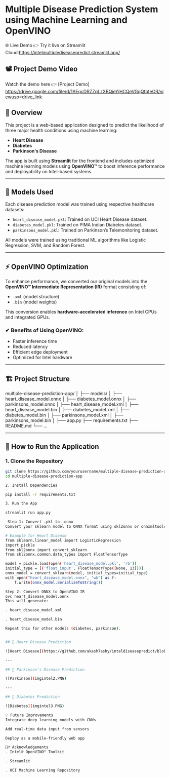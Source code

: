 # Multiple Disease Prediction System using Machine Learning and OpenVINO

🌐 Live Demo
👉 Try it live on Streamlit Cloud:https://intelmultiplediseasepredict.streamlit.app/




## 📽️ Project Demo Video

Watch the demo here 👉 [Project Demo]
https://drive.google.com/file/d/1AEqcDRZZqLzXBQjeYjHCQeVGqQtbteOR/viewusp=drive_link




## 🔬 Overview

This project is a web-based application designed to predict the likelihood of three major health conditions using machine learning:

- **Heart Disease**
- **Diabetes**
- **Parkinson's Disease**

The app is built using **Streamlit** for the frontend and includes optimized machine learning models using **OpenVINO™** to boost inference performance and deployability on Intel-based systems.

---

## 🧠 Models Used

Each disease prediction model was trained using respective healthcare datasets:

- `heart_disease_model.pkl`: Trained on UCI Heart Disease dataset.
- `diabetes_model.pkl`: Trained on PIMA Indian Diabetes dataset.
- `parkinsons_model.pkl`: Trained on Parkinson’s Telemonitoring dataset.

All models were trained using traditional ML algorithms like Logistic Regression, SVM, and Random Forest.

---

## ⚡ OpenVINO Optimization

To enhance performance, we converted our original models into the **OpenVINO™ Intermediate Representation (IR)** format consisting of:
- `.xml` (model structure)
- `.bin` (model weights)

This conversion enables **hardware-accelerated inference** on Intel CPUs and integrated GPUs.

### ✔ Benefits of Using OpenVINO:
- Faster inference time
- Reduced latency
- Efficient edge deployment
- Optimized for Intel hardware

---

## 🏗️ Project Structure

multiple-disease-prediction-app/
│
├── models/
│ ├── heart_disease_model.onnx
│ ├── diabetes_model.onnx
│ ├── parkinsons_model.onnx
│ ├── heart_disease_model.xml
│ ├── heart_disease_model.bin
│ ├── diabetes_model.xml
│ ├── diabetes_model.bin
│ ├── parkinsons_model.xml
│ ├── parkinsons_model.bin
│
├── app.py
├── requirements.txt
├── README.md
└── ...


---

## 🚀 How to Run the Application

### 1. Clone the Repository
```bash
git clone https://github.com/yourusername/multiple-disease-prediction-app.git
cd multiple-disease-prediction-app

2. Install Dependencies

pip install -r requirements.txt

3. Run the App

streamlit run app.py

 Step 1: Convert .pkl to .onnx
Convert your sklearn model to ONNX format using skl2onnx or onnxmltools.

# Example for Heart Disease
from sklearn.linear_model import LogisticRegression
import pickle
from skl2onnx import convert_sklearn
from skl2onnx.common.data_types import FloatTensorType

model = pickle.load(open('heart_disease_model.pkl', 'rb'))
initial_type = [('float_input', FloatTensorType([None, 13]))]
onnx_model = convert_sklearn(model, initial_types=initial_type)
with open("heart_disease_model.onnx", "wb") as f:
    f.write(onnx_model.SerializeToString())

Step 2: Convert ONNX to OpenVINO IR
ovc heart_disease_model.onnx
This will generate:

. heart_disease_model.xml

. heart_disease_model.bin

Repeat this for other models (diabetes, parkinson).


## 💉 Heart Disease Prediction

![Heart Disease](https://github.com/akash7ashy/inteldiseasepredict/blob/main/imgintel.PNG)

---

## 🧠 Parkinson’s Disease Prediction

![Parkinson](imgintel2.PNG)

---

## 🍬 Diabetes Prediction

![Diabetes](imgintel3.PNG)

💡 Future Improvements
Integrate deep learning models with CNNs

Add real-time data input from sensors

Deploy as a mobile-friendly web app

🙋‍♂️ Acknowledgements
. Intel® OpenVINO™ Toolkit

. Streamlit

. UCI Machine Learning Repository

